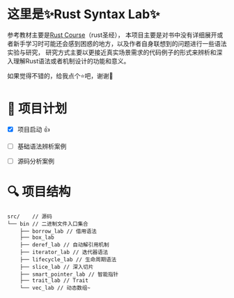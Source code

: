 #  这里是✨Rust Syntax Lab✨

参考教材主要是[Rust Course](https://course.rs/)（rust圣经），
本项目主要是对书中没有详细展开或者新手学习时可能还会感到困惑的地方，以及作者自身联想到的问题进行一些语法实验与研究，
研究方式主要以更接近真实场景需求的代码例子的形式来辨析和深入理解Rust语法或者机制设计的功能和意义。

如果觉得不错的，给我点个⭐吧，谢谢🥰

# 🚀 项目计划

- [x] 项目启动 👍

- [ ] 基础语法辨析案例

- [ ] 源码分析案例

# 🔍 项目结构
```
src/    // 源码
└── bin // 二进制文件入口集合
    ├── borrow_lab // 借用语法
    ├── box_lab  
    ├── deref_lab // 自动解引用机制
    ├── iterator_lab // 迭代器语法
    ├── lifecycle_lab // 生命周期语法
    ├── slice_lab // 深入切片
    ├── smart_pointer_lab // 智能指针
    ├── trait_lab // Trait
    └── vec_lab // 动态数组~
```
